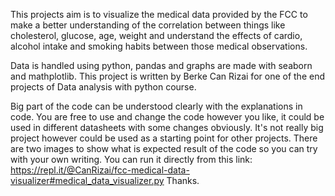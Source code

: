 This projects aim is to visualize the medical data provided by the FCC 
to make a better understanding of the correlation between things like 
cholesterol, glucose, age, weight and understand the effects of cardio, 
alcohol intake and smoking habits between those medical observations.

Data is handled using python, pandas and graphs are made with seaborn and mathplotlib. 
This project is written by Berke Can Rizai for one of the end projects of Data analysis with python course.

Big part of the code can be understood clearly with the explanations in code.
You are free to use and change the code however you like, it could be used in
different datasheets with some changes obviously. It's not really big project 
however could be used as a starting point for other projects. There are two images 
to show what is expected result of the code so you can try with your own writing.
You can run it directly from this link: https://repl.it/@CanRizai/fcc-medical-data-visualizer#medical_data_visualizer.py
 Thanks.
